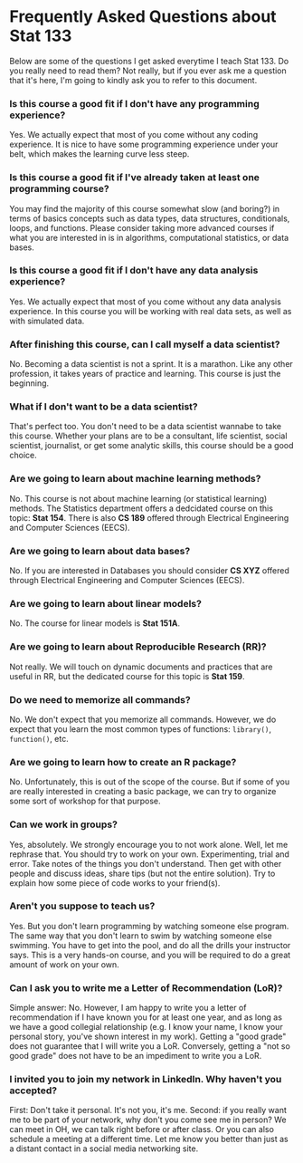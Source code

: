 # Frequently Asked Questions about Stat 133

Below are some of the questions I get asked everytime I teach Stat 133.
Do you really need to read them? Not really, but if you ever ask me a 
question that it's here, I'm going to kindly ask you to refer to this document.


### Is this course a good fit if I don't have any programming experience?

Yes. We actually expect that most of you come without any coding experience.
It is nice to have some programming experience under your belt, which makes 
the learning curve less steep.


### Is this course a good fit if I've already taken at least one programming course?

You may find the majority of this course somewhat slow (and boring?) in terms 
of basics concepts such as data types, data structures, conditionals, loops, 
and functions. Please consider taking more advanced courses if what you are 
interested in is in algorithms, computational statistics, or data bases.


### Is this course a good fit if I don't have any data analysis experience?

Yes. We actually expect that most of you come without any data analysis experience.
In this course you will be working with real data sets, as well as with 
simulated data.


### After finishing this course, can I call myself a data scientist?

No. Becoming a data scientist is not a sprint. It is a marathon. Like any other 
profession, it takes years of practice and learning. This course is just the beginning.


### What if I don't want to be a data scientist?

That's perfect too. You don't need to be a data scientist wannabe to take this course.
Whether your plans are to be a consultant, life scientist, social scientist, 
journalist, or get some analytic skills, this course should be a good choice.


### Are we going to learn about machine learning methods?

No. This course is not about machine learning (or statistical learning) methods.
The Statistics department offers a dedcidated course on this topic: __Stat 154__.
There is also __CS 189__ offered through Electrical Engineering and Computer Sciences (EECS).


### Are we going to learn about data bases?

No. If you are interested in Databases you should consider 
__CS XYZ__ offered through Electrical Engineering and Computer Sciences (EECS).


### Are we going to learn about linear models?

No. The course for linear models is __Stat 151A__.


### Are we going to learn about Reproducible Research (RR)?

Not really. We will touch on dynamic documents and practices that are useful 
in RR, but the dedicated course for this topic is __Stat 159__.


### Do we need to memorize all commands?

No. We don't expect that you memorize all commands. However, we do expect that 
you learn the most common types of functions: `library()`, `function()`, etc.


### Are we going to learn how to create an R package?

No. Unfortunately, this is out of the scope of the course. But if some of you 
are really interested in creating a basic package, we can try to organize some 
sort of workshop for that purpose.


### Can we work in groups?

Yes, absolutely. We strongly encourage you to not work alone. Well, let me rephrase that.
You should try to work on your own. Experimenting, trial and error. Take notes 
of the things you don't understand. Then get with other people and discuss ideas, 
share tips (but not the entire solution). Try to explain how some piece of code 
works to your friend(s).


### Aren't you suppose to teach us?

Yes. But you don't learn programming by watching someone else program.
The same way that you don't learn to swim by watching someone else swimming.
You have to get into the pool, and do all the drills your instructor says.
This is a very hands-on course, and you will be required to do a great amount
of work on your own.


### Can I ask you to write me a Letter of Recommendation (LoR)?

Simple answer: No. However, I am happy to write you a letter of recommendation 
if I have known you for at least one year, and as long as we have a good collegial relationship 
(e.g. I know your name, I know your personal story, you've shown interest in my work).
Getting a "good grade" does not guarantee that I will write you a LoR. Conversely,
getting a "not so good grade" does not have to be an impediment to write you a LoR.


### I invited you to join my network in LinkedIn. Why haven't you accepted?

First: Don't take it personal. It's not you, it's me. Second: if you really 
want me to be part of your network, why don't you come see me in person? 
We can meet in OH, we can talk right before or after class. Or you can also
schedule a meeting at a different time. Let me know you better than just as 
a distant contact in a social media networking site.


